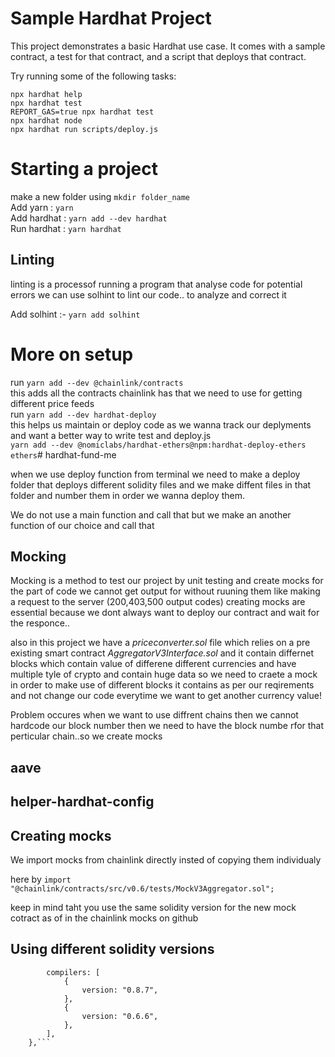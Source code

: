 # Sample Hardhat Project

This project demonstrates a basic Hardhat use case. It comes with a sample contract, a test for that contract, and a script that deploys that contract.

Try running some of the following tasks:

```shell
npx hardhat help
npx hardhat test
REPORT_GAS=true npx hardhat test
npx hardhat node
npx hardhat run scripts/deploy.js
```

# Starting a project

make a new folder using `mkdir folder_name`<br>
Add yarn : `yarn` <br>
Add hardhat : `yarn add --dev hardhat`<br>
Run hardhat : `yarn hardhat`<br>

## Linting

linting is a processof running a program that analyse code for potential errors
we can use solhint to lint our code.. to analyze and correct it

Add solhint :- `yarn add solhint`

# More on setup

run `yarn add --dev @chainlink/contracts`<br>
this adds all the contracts chainlink has that we need to use for getting different price feeds<br>
run `yarn add --dev hardhat-deploy`<br>
this helps us maintain or deploy code as we wanna track our deplyments and want a better way to write test and deploy.js<br>
`yarn add --dev @nomiclabs/hardhat-ethers@npm:hardhat-deploy-ethers ethers`# hardhat-fund-me<br>

when we use deploy function from terminal we need to make a deploy folder that
deploys different solidity files and we make diffent files in that folder and number them in order we wanna deploy them.

We do not use a main function and call that but we make an another function of our choice and call that

## Mocking

Mocking is a method to test our project by unit testing and create mocks for the part of code we cannot get output for without ruuning them like making a request to the server (200,403,500 output codes) creating mocks are essential because we dont always want to deploy our contract and wait for the responce..

also in this project we have a <i>priceconverter.sol</i> file which relies on a pre existing smart contract <i>AggregatorV3Interface.sol</i> and it contain differnet blocks which contain value of differene different currencies and have multiple tyle of crypto and contain huge data so we need to craete a mock in order to make use of different blocks it contains as per our reqirements and not change our code everytime we want to get another currency value!

Problem occures when we want to use diffrent chains then we cannot hardcode our block number then we need to have the block numbe rfor that perticular chain..so we create mocks

## aave

## helper-hardhat-config

## Creating mocks

We import mocks from chainlink directly insted of copying them individualy

here by `import "@chainlink/contracts/src/v0.6/tests/MockV3Aggregator.sol";`

keep in mind taht you use the same solidity version for the new mock cotract as of in the chainlink mocks on github

## Using different solidity versions

````solidity: {
        compilers: [
            {
                version: "0.8.7",
            },
            {
                version: "0.6.6",
            },
        ],
    },```
````
